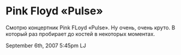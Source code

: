 # Pink Floyd «Pulse»

Смотрю концертник Pink FLoyd «Pulse». Ну очень, очень круто. В который
раз пробирает до костей в некоторых моментах.

<span id="timestamp"> September 6th, 2007 5:45pm </span> <span
class="tag">LJ</span>
